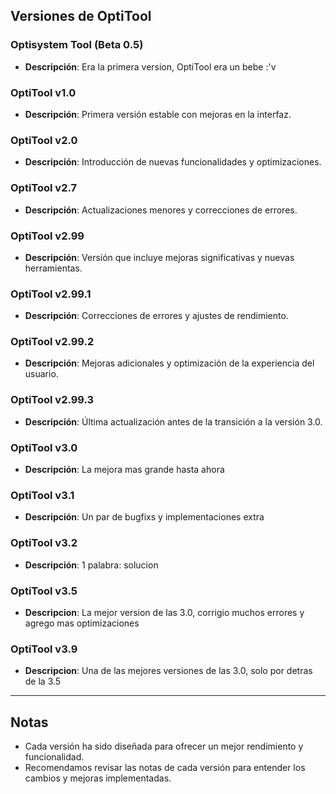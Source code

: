 ## Versiones de OptiTool

### Optisystem Tool (Beta 0.5)
- **Descripción**: Era la primera version, OptiTool era un bebe :'v

### OptiTool v1.0
- **Descripción**: Primera versión estable con mejoras en la interfaz.

### OptiTool v2.0
- **Descripción**: Introducción de nuevas funcionalidades y optimizaciones.

### OptiTool v2.7
- **Descripción**: Actualizaciones menores y correcciones de errores.

### OptiTool v2.99
- **Descripción**: Versión que incluye mejoras significativas y nuevas herramientas.

### OptiTool v2.99.1
- **Descripción**: Correcciones de errores y ajustes de rendimiento.

### OptiTool v2.99.2
- **Descripción**: Mejoras adicionales y optimización de la experiencia del usuario.

### OptiTool v2.99.3
- **Descripción**: Última actualización antes de la transición a la versión 3.0.

### OptiTool v3.0
- **Descripción**: La mejora mas grande hasta ahora

### OptiTool v3.1
- **Descripción**: Un par de bugfixs y implementaciones extra

### OptiTool v3.2
- **Descripción**: 1 palabra: solucion

### OptiTool v3.5
- **Descripcion**: La mejor version de las 3.0, corrigio muchos errores y agrego mas optimizaciones
  
### OptiTool v3.9
- **Descripcion**: Una de las mejores versiones de las 3.0, solo por detras de la 3.5
---

## Notas
- Cada versión ha sido diseñada para ofrecer un mejor rendimiento y funcionalidad.
- Recomendamos revisar las notas de cada versión para entender los cambios y mejoras implementadas.

